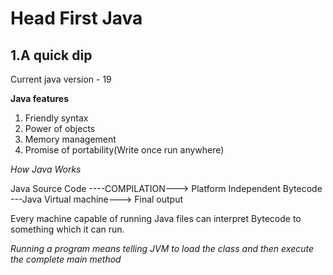 # Head First Java
## 1.A quick dip
Current java version - 19

**Java features** 
1. Friendly syntax
2. Power of objects
3. Memory management
4. Promise of portability(Write once run anywhere)

_How Java Works_

Java Source Code ----COMPILATION---> Platform Independent Bytecode ---Java Virtual machine---> Final output

Every machine capable of running Java files can interpret Bytecode to something which it can run.

_Running a program means telling JVM to load the class and then execute the complete main method_

